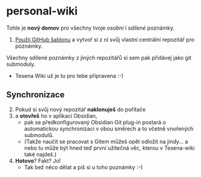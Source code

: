 # personal-wiki

Tohle je **nový domov** pro všechny tvoje *osobní* i *sdílené* poznámky.

1. [Použij GitHub šablonu](https://github.com/jan-beranek/personal-wiki/generate) a vytvoř si z ní svůj vlastní centrální repozitář pro poznámky.

Všechny sdílené poznámky z jiných repozitářů si sem pak přidávej jako git submoduly.
- Tesena Wiki už je tu pro tebe připravena :-)

## Synchronizace
2. Pokud si svůj nový repozitář **naklonuješ** do pořítače
3. a **otevřeš** ho v aplikaci Obsidian, 
   - pak se předkonfigurovaný Obsidian Git plug-in postará o automatickou synchronizaci v obou směrech a to včetně vnořených submodulů.
   - (Takže naučit se pracovat s Gitem můžeš opět odložit na jindy... a nebo tu může být hned teď první užitečná věc, kterou v Tesena-wiki také najdeš.)
4. **Hotovo**? Fakt? Jo!
   - Tak bež něco dělat a piš si u toho poznámky :-)